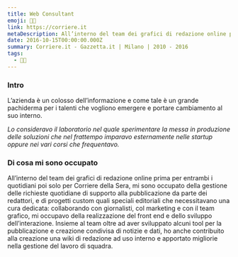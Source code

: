 ```yaml
---
title: Web Consultant
emoji: 🧑‍💻
link: https://corriere.it
metaDescription: All’interno del team dei grafici di redazione online prima per entrambi i quotidiani poi solo per Corriere della Sera, mi sono occupato della gestione delle richieste quotidiane di supporto alla pubblicazione da parte dei redattori, e di progetti custom quali speciali editoriali che necessitavano una cura dedicata.
date: 2016-10-15T00:00:00.000Z
summary: Corriere.it - Gazzetta.it | Milano | 2010 - 2016
tags:
  - 🧑‍💻
---
```


### Intro

L’azienda è un colosso dell’informazione e come tale è un grande pachiderma per i talenti che vogliono emergere e portare cambiamento al suo interno.

<i>Lo consideravo il laboratorio nel quale sperimentare la messa in produzione delle soluzioni che nel frattempo imparavo esternamente nelle startup oppure nei vari corsi che frequentavo.</i>


### Di cosa mi sono occupato

All’interno del team dei grafici di redazione online prima per entrambi i quotidiani poi solo per Corriere della Sera, mi sono occupato della gestione delle richieste quotidiane di supporto alla pubblicazione da parte dei redattori, e di progetti custom quali speciali editoriali che necessitavano una cura dedicata: collaborando con giornalisti, col marketing e con il team grafico, mi occupavo della realizzazione del front end e dello sviluppo dell’interazione. Insieme al team oltre ad aver sviluppato alcuni tool per la pubblicazione e creazione condivisa di notizie e dati, ho anche contribuito alla creazione una wiki di redazione ad uso interno e apportato migliorie nella gestione del lavoro di squadra.


